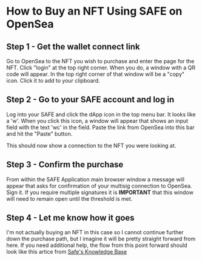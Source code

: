 # How to Buy an NFT Using SAFE on OpenSea
## Step 1 - Get the wallet connect link
Go to OpenSea to the NFT you wish to purchase and enter the page for the NFT.  Click "login" at the top right corner.  When you do, a window with a QR code will appear.  In the top right corner of that window will be a "copy" icon.  Click it to add to your clipboard.

## Step 2 - Go to your SAFE account and log in
Log into your SAFE and click the dApp icon in the top menu bar.  It looks like a 'w'.  When you click this icon, a window will appear that shows an input field with the text 'wc' in the field.  Paste the link from OpenSea into this bar and hit the "Paste" button.

This should now show a connection to the NFT you were looking at.

## Step 3 - Confirm the purchase
From within the SAFE Application main browser window a message will appear that asks for confirmation of your multisig connection to OpenSea.  Sign it.  If you require multiple signatures it is **IMPORTANT** that this window will need to remain open until the threshold is met.  

## Step 4 - Let me know how it goes
I'm not actually buying an NFT in this case so I cannot continue further down the purchase path, but I imagine it will be pretty straight forward from here.  If you need additional help, the flow from this point forward should look like this artice from [Safe's Knowledge Base](https://help.safe.global/en/articles/108235-how-to-connect-a-safe-to-a-dapp-using-walletconnect)
